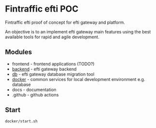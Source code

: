 # Fintraffic efti POC

Fintraffic efti proof of concept for efti gateway and platform.

An objective is to an implement efti gateway main features using the best available tools for rapid and agile development.

## Modules

- frontend                     - frontend applications (TODO?)
- [backend](backend/README.md) - efti gateway backend
- [db](db/README.md)           - efti gateway database migration tool
- [docker](docker/README.md)   - common services for local development environment e.g. database
- docs                         - documentation
- .github                      - github actions

## Start

``` 
docker/start.sh
```